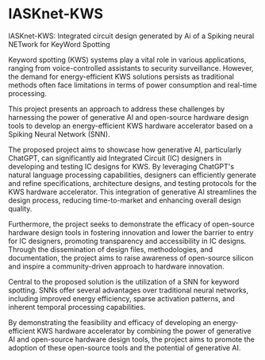 # IASKnet-KWS

IASKnet-KWS: Integrated circuit design generated by Ai of a Spiking neural NETwork for KeyWord Spotting 


Keyword spotting (KWS) systems play a vital role in various applications, ranging from voice-controlled assistants to security surveillance. However, the demand for energy-efficient KWS solutions persists as traditional methods often face limitations in terms of power consumption and real-time processing.

This project presents an approach to address these challenges by harnessing the power of generative AI and open-source hardware design tools to develop an energy-efficient KWS hardware accelerator based on a Spiking Neural Network (SNN).

The proposed project aims to showcase how generative AI, particularly ChatGPT, can significantly aid Integrated Circuit (IC) designers in developing and testing IC designs for KWS.
By leveraging ChatGPT's natural language processing capabilities, designers can efficiently generate and refine specifications, architecture designs, and testing protocols for the KWS hardware accelerator. This integration of generative AI streamlines the design process, reducing time-to-market and enhancing overall design quality.

Furthermore, the project seeks to demonstrate the efficacy of open-source hardware design tools in fostering innovation and lower the barrier to entry for IC designers, promoting transparency and accessibility in IC designs. Through the dissemination of design files, methodologies, and documentation, the project aims to raise awareness of open-source silicon and inspire a community-driven approach to hardware innovation.

Central to the proposed solution is the utilization of a SNN for keyword spotting. SNNs offer several advantages over traditional neural networks, including improved energy efficiency, sparse activation patterns, and inherent temporal processing capabilities. 

By demonstrating the feasibility and efficacy of developing an energy-efficient KWS hardware accelerator by combining the power of generative AI and open-source hardware design tools, the project aims to promote the adoption of these open-source tools and the potential of generative AI.
